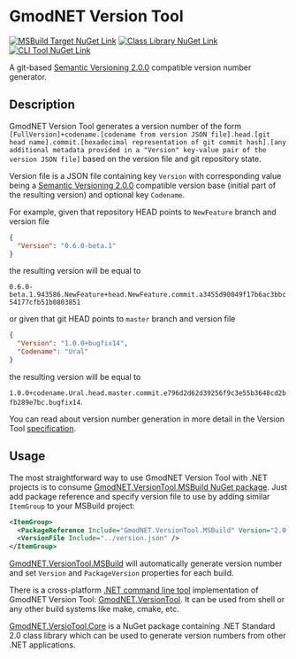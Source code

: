 # GmodNET Version Tool
[![MSBuild Target NuGet Link](https://img.shields.io/nuget/v/GmodNET.VersionTool.MSBuild?label=MSBuild%20Target&style=plastic)](https://www.nuget.org/packages/GmodNET.VersionTool.MSBuild/)
[![Class Library NuGet Link](https://img.shields.io/nuget/v/GmodNET.VersionTool.Core?label=Class%20Library&style=plastic)](https://www.nuget.org/packages/GmodNET.VersionTool.Core/)
[![CLI Tool NuGet Link](https://img.shields.io/nuget/v/GmodNET.VersionTool?label=CLI%20Tool&style=plastic)](https://www.nuget.org/packages/GmodNET.VersionTool/)

A git-based [Semantic Versioning 2.0.0](https://semver.org/spec/v2.0.0.html) compatible version number generator.

## Description

GmodNET Version Tool generates a version number of the form `[FullVersion]+codename.[codename from version JSON file].head.[git head name].commit.[hexadecimal representation of git commit hash].[any additional metadata provided in a "Version" key-value pair of the version JSON file]` based on the version file and git repository state.

Version file is a JSON file containing key `Version` with corresponding value being a [Semantic Versioning 2.0.0](https://semver.org/spec/v2.0.0.html) compatible version base (initial part of the resulting version) and optional key `Codename`.

For example, given that repository HEAD points to `NewFeature` branch and version file
```json
{
  "Version": "0.6.0-beta.1"
}
```
the resulting version will be equal to

`0.6.0-beta.1.943586.NewFeature+head.NewFeature.commit.a3455d90049f17b6ac3bbc54177cfb51b0803851`

or given that git HEAD points to `master` branch and version file
```json
{
  "Version": "1.0.0+bugfix14",
  "Codename": "Ural"
}
```
the resulting version will be equal to

`1.0.0+codename.Ural.head.master.commit.e796d2d62d39256f9c3e55b3648cd2bfb289e7bc.bugfix14`.

You can read about version number generation in more detail in the Version Tool [specification](docs/specification.md).

## Usage

The most straightforward way to use GmodNET Version Tool with .NET projects is to consume [GmodNET.VersionTool.MSBuild NuGet package](https://www.nuget.org/packages/GmodNET.VersionTool.MSBuild/). Just add package reference and specify version file to use by adding similar `ItemGroup` to your MSBuild project:
```xml
<ItemGroup>
  <PackageReference Include="GmodNET.VersionTool.MSBuild" Version="2.0.0" PrivateAssets="All"/>
  <VersionFile Include="../version.json" />
</ItemGroup>
```

[GmodNET.VersionTool.MSBuild](https://www.nuget.org/packages/GmodNET.VersionTool.MSBuild/) will automatically generate version number and set `Version` and `PackageVersion` properties for each build.

There is a cross-platform [.NET command line tool](https://docs.microsoft.com/en-us/dotnet/core/tools/global-tools) implementation of GmodNET Version Tool: [GmodNET.VersionTool](https://www.nuget.org/packages/GmodNET.VersionTool/). It can be used from shell or any other build systems like make, cmake, etc.

[GmodNET.VersioTool.Core](https://www.nuget.org/packages/GmodNET.VersionTool.Core/) is a NuGet package containing .NET Standard 2.0 class library which can be used to generate version numbers from other .NET applications.
